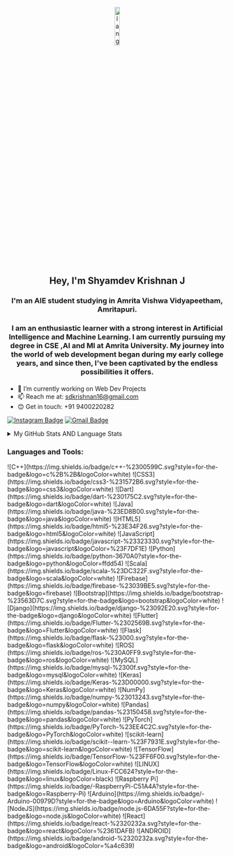 <p align="center"><img width=15%" src="https://github.com/alansmathew/alansmathew/raw/master/lang.gif" alt="lang image here" /></p>

<h2 align="center">
 Hey, I'm Shyamdev Krishnan J
</h2>

 <h3 align="center">
  I'm an AIE student studying in Amrita Vishwa Vidyapeetham, Amritapuri.
 </h3>
  
 
 <h3 align="center">
  I am an enthusiastic learner with a strong interest in Artificial Intelligence and Machine Learning. I am currently pursuing my degree in CSE ,AI and Ml at Amrita University. My journey into the world of web development began during my early college years, and since then, I've been captivated by the endless possibilities it offers.
 </h3>

  <h4 align="center">
 </h4>
 
- 🌱 I’m currently working on Web Dev Projects
- 📫 Reach me at: sdkrishnan16@gmail.com
- 😊 Get in touch: +91 9400220282 

[![Instagram Badge](https://img.shields.io/badge/-shy.am.___-e4405f?style=flat-square&logo=Instagram&logoColor=white&link=https://www.instagram.com/shy.am.___/)](https://www.instagram.com/shy.am.___/)
[![Gmail Badge](https://img.shields.io/badge/-mail@sdkrishnan16@gmail.com-d14836?style=flat-square&logo=Gmail&logoColor=white&link=mailto:mail@sdkrishnan16@gmail.com)](mailto:mail@jayraj.co.in)
  
<details>
  <summary>My GitHub Stats AND Language Stats</summary>
  
<table>
  <tr>
    <td>
      <img src="https://github-readme-stats.vercel.app/api?username=Shyamdevkrishnanj&count_private=true&show_icons=true&theme=dark&hide_border=true" />
    </td>
    <td>
      <img src="https://github-readme-streak-stats.herokuapp.com?user=Shyamdevkrishnanj&theme=dark&hide_border=true" />
    </td>
      <td>
      <img src="https://github-readme-stats.vercel.app/api/top-langs/?username=Shyamdevkrishnanj&layout=compact&theme=dark&hide_border=true" />
    </td>
  </tr>
</table>

 </details> 
 
<h3 align="left">Languages and Tools:</h3>
<p align="left"> ![C++](https://img.shields.io/badge/c++-%2300599C.svg?style=for-the-badge&logo=c%2B%2B&logoColor=white) ![CSS3](https://img.shields.io/badge/css3-%231572B6.svg?style=for-the-badge&logo=css3&logoColor=white) ![Dart](https://img.shields.io/badge/dart-%230175C2.svg?style=for-the-badge&logo=dart&logoColor=white) ![Java](https://img.shields.io/badge/java-%23ED8B00.svg?style=for-the-badge&logo=java&logoColor=white) ![HTML5](https://img.shields.io/badge/html5-%23E34F26.svg?style=for-the-badge&logo=html5&logoColor=white) ![JavaScript](https://img.shields.io/badge/javascript-%23323330.svg?style=for-the-badge&logo=javascript&logoColor=%23F7DF1E) ![Python](https://img.shields.io/badge/python-3670A0?style=for-the-badge&logo=python&logoColor=ffdd54) ![Scala](https://img.shields.io/badge/scala-%23DC322F.svg?style=for-the-badge&logo=scala&logoColor=white) ![Firebase](https://img.shields.io/badge/firebase-%23039BE5.svg?style=for-the-badge&logo=firebase) ![Bootstrap](https://img.shields.io/badge/bootstrap-%23563D7C.svg?style=for-the-badge&logo=bootstrap&logoColor=white) ![Django](https://img.shields.io/badge/django-%23092E20.svg?style=for-the-badge&logo=django&logoColor=white) ![Flutter](https://img.shields.io/badge/Flutter-%2302569B.svg?style=for-the-badge&logo=Flutter&logoColor=white) ![Flask](https://img.shields.io/badge/flask-%23000.svg?style=for-the-badge&logo=flask&logoColor=white) ![ROS](https://img.shields.io/badge/ros-%230A0FF9.svg?style=for-the-badge&logo=ros&logoColor=white) ![MySQL](https://img.shields.io/badge/mysql-%2300f.svg?style=for-the-badge&logo=mysql&logoColor=white) ![Keras](https://img.shields.io/badge/Keras-%23D00000.svg?style=for-the-badge&logo=Keras&logoColor=white) ![NumPy](https://img.shields.io/badge/numpy-%23013243.svg?style=for-the-badge&logo=numpy&logoColor=white) ![Pandas](https://img.shields.io/badge/pandas-%23150458.svg?style=for-the-badge&logo=pandas&logoColor=white) ![PyTorch](https://img.shields.io/badge/PyTorch-%23EE4C2C.svg?style=for-the-badge&logo=PyTorch&logoColor=white) ![scikit-learn](https://img.shields.io/badge/scikit--learn-%23F7931E.svg?style=for-the-badge&logo=scikit-learn&logoColor=white) ![TensorFlow](https://img.shields.io/badge/TensorFlow-%23FF6F00.svg?style=for-the-badge&logo=TensorFlow&logoColor=white) ![LINUX](https://img.shields.io/badge/Linux-FCC624?style=for-the-badge&logo=linux&logoColor=black) ![Raspberry Pi](https://img.shields.io/badge/-RaspberryPi-C51A4A?style=for-the-badge&logo=Raspberry-Pi) ![Arduino](https://img.shields.io/badge/-Arduino-00979D?style=for-the-badge&logo=Arduino&logoColor=white) ![NodeJS](https://img.shields.io/badge/node.js-6DA55F?style=for-the-badge&logo=node.js&logoColor=white) ![React](https://img.shields.io/badge/react-%2320232a.svg?style=for-the-badge&logo=react&logoColor=%2361DAFB) ![ANDROID](https://img.shields.io/badge/android-%2320232a.svg?style=for-the-badge&logo=android&logoColor=%a4c639) </p>
 
 


